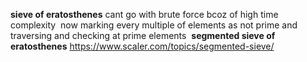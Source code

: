 **sieve of eratosthenes**
cant go with brute force bcoz of high time complexity
​
now marking every multiple of elements as not prime and traversing and checking at prime elements
​
**segmented sieve of eratosthenes**
https://www.scaler.com/topics/segmented-sieve/